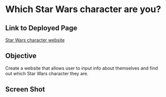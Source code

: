 # Which Star Wars character are you?

## Link to Deployed Page
[Star Wars character website](https://coleenyart.github.io/which-star-wars-character-are-you/)

## Objective
Create a website that allows user to input info about themselves and find out which Star Wars character they are.

## Screen Shot


